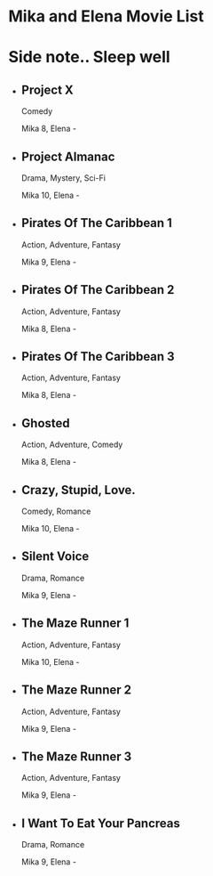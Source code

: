 
<html lang="en">
<head>
   
</head>
<body>
    <h1>Mika and Elena Movie List</h1>
    <h1>Side note.. Sleep well</h1>
    <ul>
        <li>
            <h2>Project X</h2>
            <p>Comedy</p>
            <span class="rating">Mika 8,</span>
            <span class="rating"> Elena -</span>
        </li>
        <li>
            <h2>Project Almanac</h2>
            <p>Drama, Mystery, Sci-Fi</p>
            <span class="rating">Mika 10,</span>
           <span class="rating"> Elena -</span>
        </li>
        <li>
            <h2>Pirates Of The Caribbean 1</h2>
            <p>Action, Adventure, Fantasy</p>
            <span class="rating">Mika 9,</span>
           <span class="rating"> Elena -</span>
        </li>
         <li>
            <h2>Pirates Of The Caribbean 2</h2>
            <p>Action, Adventure, Fantasy</p>
            <span class="rating">Mika 8,</span>
            <span class="rating"> Elena -</span>
        </li>
         <li>
            <h2>Pirates Of The Caribbean 3</h2>
            <p>Action, Adventure, Fantasy</p>
            <span class="rating">Mika 8,</span>
            <span class="rating"> Elena -</span>
        </li>
         <li>
            <h2>Ghosted</h2>
            <p>Action, Adventure, Comedy</p>
            <span class="rating">Mika 8,</span>
            <span class="rating"> Elena -</span>
        </li>
         <li>
            <h2>Crazy, Stupid, Love.</h2>
            <p>Comedy, Romance</p>
            <span class="rating">Mika 10,</span>
            <span class="rating"> Elena -</span>
        </li>
         <li>
            <h2>Silent Voice</h2>
            <p>Drama, Romance</p>
            <span class="rating">Mika 9,</span>
            <span class="rating"> Elena -</span>
        </li>
         <li>
            <h2>The Maze Runner 1</h2>
            <p>Action, Adventure, Fantasy</p>
            <span class="rating">Mika 10,</span>
            <span class="rating"> Elena -</span>
        </li>
        <li>
            <h2>The Maze Runner 2</h2>
            <p>Action, Adventure, Fantasy</p>
            <span class="rating">Mika 9,</span>
           <span class="rating"> Elena -</span>
        </li>
        <li>
            <h2>The Maze Runner 3</h2>
            <p>Action, Adventure, Fantasy</p>
            <span class="rating">Mika 9,</span>
           <span class="rating"> Elena -</span>
        </li>
        <li>
            <h2>I Want To Eat Your Pancreas</h2>
            <p>Drama, Romance</p>
            <span class="rating">Mika 9,</span>
           <span class="rating"> Elena -</span>
        </li>
        
    
</body>
</html>

